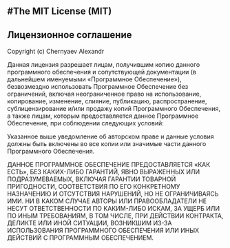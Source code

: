 #The MIT License (MIT) 
----------

## Лицензионное соглашение 

Copyright (c)  Chernyaev Alexandr

Данная лицензия разрешает лицам, получившим копию данного программного обеспечения и сопутствующей документации (в дальнейшем именуемыми «Программное Обеспечение»), безвозмездно использовать Программное Обеспечение без ограничений, включая неограниченное право на использование, копирование, изменение, слияние, публикацию, распространение, сублицензирование и/или продажу копий Программного Обеспечения, а также лицам, которым предоставляется данное Программное Обеспечение, при соблюдении следующих условий:

Указанное выше уведомление об авторском праве и данные условия должны быть включены во все копии или значимые части данного Программного Обеспечения.

ДАННОЕ ПРОГРАММНОЕ ОБЕСПЕЧЕНИЕ ПРЕДОСТАВЛЯЕТСЯ «КАК ЕСТЬ», БЕЗ КАКИХ-ЛИБО ГАРАНТИЙ, ЯВНО ВЫРАЖЕННЫХ ИЛИ ПОДРАЗУМЕВАЕМЫХ, ВКЛЮЧАЯ ГАРАНТИИ ТОВАРНОЙ ПРИГОДНОСТИ, СООТВЕТСТВИЯ ПО ЕГО КОНКРЕТНОМУ НАЗНАЧЕНИЮ И ОТСУТСТВИЯ НАРУШЕНИЙ, НО НЕ ОГРАНИЧИВАЯСЬ ИМИ. НИ В КАКОМ СЛУЧАЕ АВТОРЫ ИЛИ ПРАВООБЛАДАТЕЛИ НЕ НЕСУТ ОТВЕТСТВЕННОСТИ ПО КАКИМ-ЛИБО ИСКАМ, ЗА УЩЕРБ ИЛИ ПО ИНЫМ ТРЕБОВАНИЯМ, В ТОМ ЧИСЛЕ, ПРИ ДЕЙСТВИИ КОНТРАКТА, ДЕЛИКТЕ ИЛИ ИНОЙ СИТУАЦИИ, ВОЗНИКШИМ ИЗ-ЗА ИСПОЛЬЗОВАНИЯ ПРОГРАММНОГО ОБЕСПЕЧЕНИЯ ИЛИ ИНЫХ ДЕЙСТВИЙ С ПРОГРАММНЫМ ОБЕСПЕЧЕНИЕМ.

